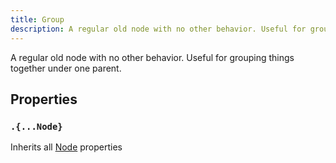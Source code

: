```yaml
---
title: Group
description: A regular old node with no other behavior. Useful for grouping things together under one parent.
---
```


A regular old node with no other behavior. Useful for grouping things together under one parent.

## Properties

### `.{...Node}`

Inherits all [Node](/ref/Node.md) properties
